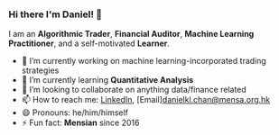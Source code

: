 ### Hi there I'm Daniel! 👋

I am an **Algorithmic Trader**, **Financial Auditor**, **Machine Learning Practitioner**, and a self-motivated **Learner**.

- 🔭 I’m currently working on machine learning-incorporated trading strategies
- 🌱 I’m currently learning **Quantitative Analysis**
- 👯 I’m looking to collaborate on anything data/finance related
- 📫 How to reach me: [LinkedIn](http://www.linkedin.com/in/danielklchan), [Email]<danielkl.chan@mensa.org.hk>
- 😄 Pronouns: he/him/himself
- ⚡ Fun fact: **Mensian** since 2016
